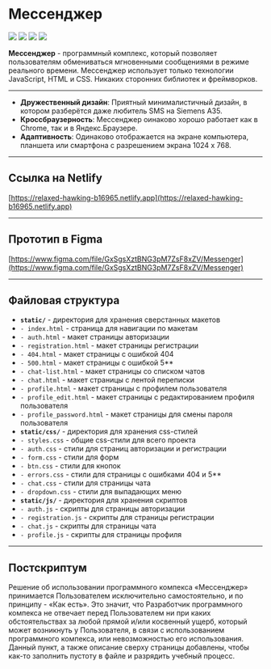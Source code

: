 # Мессенджер
![](https://img.shields.io/badge/version-0.0.1-blue.svg)
![](https://img.shields.io/badge/Course-Middle%20frontend-orange.svg) 
![](https://img.shields.io/badge/Cohort-3-green.svg) 
![](https://img.shields.io/badge/Sprint-1-green.svg) 

**Мессенджер** - программный комплекс, который позволяет пользователям обмениваться мгновенными сообщениями в режиме реального времени. Мессенджер использует только технологии JavaScript, HTML и CSS. Никаких сторонних библиотек и фреймворков.

---

* **Дружественный дизайн**: Приятный минималистичный дизайн, в котором разберётся даже любитель SMS на Siemens A35.
* **Кроссбраузерность**: Мессенджер оинаково хорошо работает как в Chrome, так и в Яндекс.Браузере.
* **Адаптивность**: Одинаково отображается на экране компьютера, планшета или смартфона с разрешением экрана 1024 x 768.

---

## Ссылка на Netlify
[https://relaxed-hawking-b16965.netlify.app](https://relaxed-hawking-b16965.netlify.app)

---

## Прототип в Figma
[https://www.figma.com/file/GxSgsXztBNG3pM7ZsF8xZV/Messenger](https://www.figma.com/file/GxSgsXztBNG3pM7ZsF8xZV/Messenger)

---

## Файловая структура
* **`static/`** - директория для хранения сверстанных макетов
* `- index.html` - страница для навигации по макетам 
* `- auth.html` - макет страницы авторизации
* `- registration.html` - макет страницы регистрации
* `- 404.html` - макет страницы c ошибкой 404
* `- 500.html` - макет страницы c ошибкой 5**
* `- chat-list.html` - макет страницы cо списком чатов
* `- chat.html` - макет страницы c лентой переписки
* `- profile.html` - макет страницы c профилем пользователя
* `- profile_edit.html` - макет страницы c редактированием профиля пользователя
* `- profile_password.html` - макет страницы для смены пароля пользователя
* **`static/css/`** - директория для хранения css-стилей
* `- styles.css` - общие css-стили для всего проекта
* `- auth.css` - стили для страниц авторизации и регистрации
* `- form.css` - стили для форм
* `- btn.css` - стили для кнопок
* `- errors.css` - стили для страницы c ошибками 404 и 5**
* `- chat.css` - стили для страницы чата
* `- dropdown.css` - стили для выпадающих меню
* **`static/js/`** - директория для хранения скриптов
* `- auth.js` - скрипты для страницы авторизации
* `- registration.js` - скрипты для страницы регистрации
* `- chat.js` - скрипты для страницы чата
* `- profile.js` - скрипты для страницы профиля

---

## Постскриптум
Решение об использовании программного компекса «Мессенджер» принимается Пользователем исключительно самостоятельно, и по принципу - «Как есть». Это значит, что Разработчик программного компекса не отвечает перед Пользователем ни при каких обстоятельствах за любой прямой и/или косвенный ущерб, который может возникнуть у Пользователя, в связи с использованием программного компекса, или невозможностью его использования. Данный пункт, а также описание сверху страницы добавлены, чтобы как-то заполнить пустоту в файле и разрядить учебный процесс.